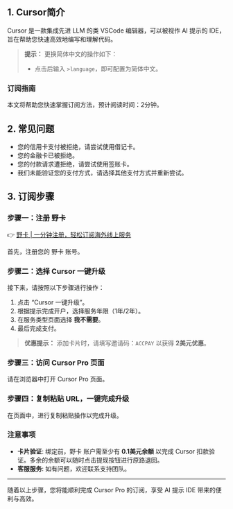 ## 1. Cursor简介

Cursor 是一款集成先进 LLM 的类 VSCode 编辑器，可以被视作 AI 提示的 IDE，旨在帮助您快速高效地编写和理解代码。

> **提示：** 更换简体中文的操作如下：
> - 点击后输入 `>language`，即可配置为简体中文。

### 订阅指南

本文将帮助您快速掌握订阅方法，预计阅读时间：2分钟。

## 2. 常见问题

- 您的信用卡支付被拒绝，请尝试使用借记卡。
- 您的金融卡已被拒绝。
- 您的付款请求遭拒绝，请尝试使用签账卡。
- 我们未能验证您的支付方式，请选择其他支付方式并重新尝试。

## 3. 订阅步骤

### 步骤一：注册 野卡

👉 [野卡 | 一分钟注册，轻松订阅海外线上服务](https://bit.ly/bewildcard)

首先，注册您的 野卡 账号。

### 步骤二：选择 Cursor 一键升级

接下来，请按照以下步骤进行操作：

1. 点击 “Cursor 一键升级”。
2. 根据提示完成开户，选择服务年限（1年/2年）。
3. 在服务类型页面选择 **我不需要**。
4. 最后完成支付。

> **优惠提示：** 添加卡片时，请填写邀请码：`ACCPAY` 以获得 **2美元优惠**。

### 步骤三：访问 Cursor Pro 页面

请在浏览器中打开 Cursor Pro 页面。

### 步骤四：复制粘贴 URL，一键完成升级

在页面中，进行复制粘贴操作以完成升级。

### 注意事项

- **卡片验证**: 绑定前，野卡 账户需至少有 **0.1美元余额** 以完成 Cursor 扣款验证。多余的余额可以随时点击提现按钮进行原路退回。
- **客服服务**: 如有问题，欢迎联系支持团队。

---
随着以上步骤，您将能顺利完成 Cursor Pro 的订阅，享受 AI 提示 IDE 带来的便利与高效。